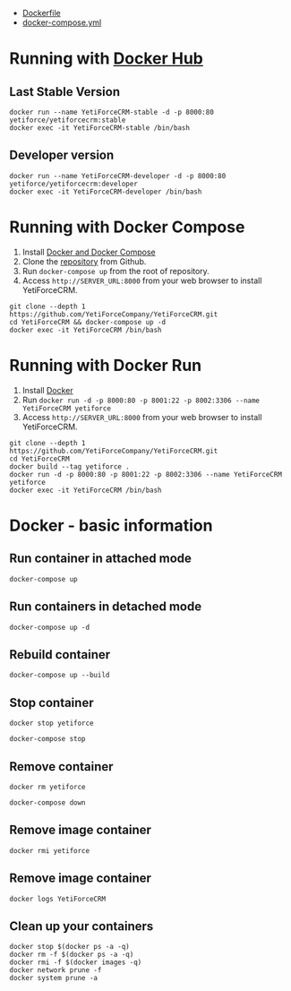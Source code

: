 * [Dockerfile](../../Dockerfile) 
* [docker-compose.yml](../../docker-compose.yml) 

# Running with [Docker Hub](https://hub.docker.com/r/yetiforce/yetiforcecrm) 
## Last Stable Version
```
docker run --name YetiForceCRM-stable -d -p 8000:80 yetiforce/yetiforcecrm:stable
docker exec -it YetiForceCRM-stable /bin/bash
```
## Developer version
```
docker run --name YetiForceCRM-developer -d -p 8000:80 yetiforce/yetiforcecrm:developer
docker exec -it YetiForceCRM-developer /bin/bash
```
# Running with Docker Compose
1. Install [Docker and Docker Compose](https://docs.docker.com/compose/install/)
2. Clone the [repository](https://github.com/YetiForceCompany/YetiForceCRM) from Github.
3. Run `docker-compose up` from the root of repository.
4. Access `http://SERVER_URL:8000` from your web browser to install YetiForceCRM.
```
git clone --depth 1 https://github.com/YetiForceCompany/YetiForceCRM.git
cd YetiForceCRM && docker-compose up -d
docker exec -it YetiForceCRM /bin/bash
```
# Running with Docker Run
1. Install [Docker](http://docs.docker.com/installation/)
2. Run `docker run -d -p 8000:80 -p 8001:22 -p 8002:3306 --name YetiForceCRM yetiforce`
3. Access `http://SERVER_URL:8000` from your web browser to install YetiForceCRM.
```
git clone --depth 1 https://github.com/YetiForceCompany/YetiForceCRM.git
cd YetiForceCRM
docker build --tag yetiforce .
docker run -d -p 8000:80 -p 8001:22 -p 8002:3306 --name YetiForceCRM yetiforce
docker exec -it YetiForceCRM /bin/bash
```
# Docker - basic information
## Run container in attached mode
```
docker-compose up
```
## Run containers in detached mode
```
docker-compose up -d
```
## Rebuild container
```
docker-compose up --build
```
## Stop container
```
docker stop yetiforce
```
```
docker-compose stop
```
## Remove container
```
docker rm yetiforce
```
```
docker-compose down
```
## Remove image container
```
docker rmi yetiforce
```
## Remove image container
```
docker logs YetiForceCRM
```
## Clean up your containers
```
docker stop $(docker ps -a -q)
docker rm -f $(docker ps -a -q)
docker rmi -f $(docker images -q)
docker network prune -f
docker system prune -a
```
